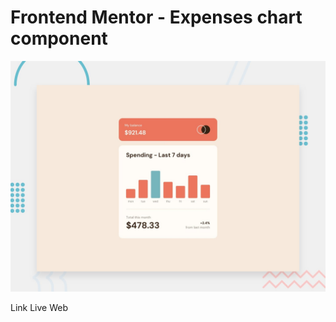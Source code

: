 # Frontend Mentor - Expenses chart component

![Design preview for the Expenses chart component coding challenge](./design/desktop-preview.jpg)

Link Live Web
